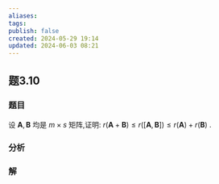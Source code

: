 ```yaml
---
aliases: 
tags: 
publish: false
created: 2024-05-29 19:14
updated: 2024-06-03 08:21
---
```

## 题3.10
### 题目
设 $\mathbf{A},\mathbf{B}$ 均是 $m \times  s$ 矩阵,证明: $r( {\mathbf{A} + \mathbf{B}})  \leq  r( \lbrack  {\mathbf{A},\mathbf{B}}\rbrack  )  \leq  r( \mathbf{A})  + r( \mathbf{B})$ .
### 分析

### 解